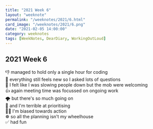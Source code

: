 ```yaml
---
title: "2021 Week 6"
layout: "weeknote"
permalink: "/weeknotes/2021/6.html"
card_image: "/weeknotes/2021/6.png"
date: "2021-02-05 14:00:00"
category: weeknotes
tags: [WeekNotes, DearDiary, WorkingOutLoud]
---
```


## 2021 Week 6

👎 managed to hold only a single hour for coding <br/>
🤯 everything still feels new so I asked lots of questions <br/>
🙌 I felt like I was slowing people down but the mob were welcoming <br />
👍 again meeting time was focussed on ongoing work <br />
🌪 but there's so much going on <br/>
🤔 and I'm terrible at prioritising <br />
🏃‍♂️ I'm biased towards action <br/>
☸️ so all the planning isn't my wheelhouse <br />
✅ had fun
